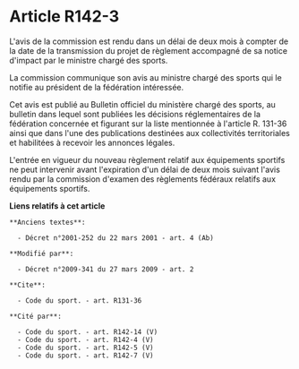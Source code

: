 # Article R142-3

L'avis de la commission est rendu dans un délai de deux mois à compter de la date de la transmission du projet de règlement
accompagné de sa notice d'impact par le ministre chargé des sports. 

La commission communique son avis au ministre chargé des sports qui le notifie au président de la fédération intéressée. 

Cet avis est publié au Bulletin officiel du ministère chargé des sports, au bulletin dans lequel sont publiées les décisions
réglementaires de la fédération concernée et figurant sur la liste mentionnée à l'article R. 131-36 ainsi que dans l'une des
publications destinées aux collectivités territoriales et habilitées à recevoir les annonces légales.

L'entrée en vigueur du nouveau règlement relatif aux équipements sportifs ne peut intervenir avant l'expiration d'un délai de
deux mois suivant l'avis rendu par la commission d'examen des règlements fédéraux relatifs aux équipements sportifs.

**Liens relatifs à cet article**

	**Anciens textes**:

	  - Décret n°2001-252 du 22 mars 2001 - art. 4 (Ab)

	**Modifié par**:

	  - Décret n°2009-341 du 27 mars 2009 - art. 2

	**Cite**:

	  - Code du sport. - art. R131-36

	**Cité par**:

	  - Code du sport. - art. R142-14 (V)
	  - Code du sport. - art. R142-4 (V)
	  - Code du sport. - art. R142-5 (V)
	  - Code du sport. - art. R142-7 (V)

